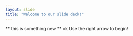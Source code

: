 ```yaml
---
layout: slide
title: "Welcome to our slide deck!"
---
```

** this is something new **
ok
Use the right arrow to begin!
